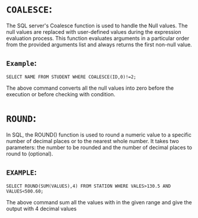 # `COALESCE`:
The SQL server's Coalesce function is used to handle the Null values. The null values are replaced with user-defined values during the expression evaluation process. This function evaluates arguments in a particular order from the provided arguments list and always returns the first non-null value.
## `Example`:
```
SELECT NAME FROM STUDENT WHERE COALESCE(ID,0)!=2;
```
The above command converts all the null values into zero before the execution or before checking with condition.


# `ROUND`:
In SQL, the ROUND() function is used to round a numeric value to a specific number of decimal places or to the nearest whole number. It takes two parameters: the number to be rounded and the number of decimal places to round to (optional).

## `EXAMPLE`:
```
SELECT ROUND(SUM(VALUES),4) FROM STATION WHERE VALES>130.5 AND VALUES<500.60;
```
The above command sum all the values with in the given range and give the output with 4 decimal values





